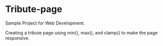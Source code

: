# Tribute-page
Sample Project for Web Development.

Creating a tribute page using min(), max(), and clamp() to make the page responsive.
